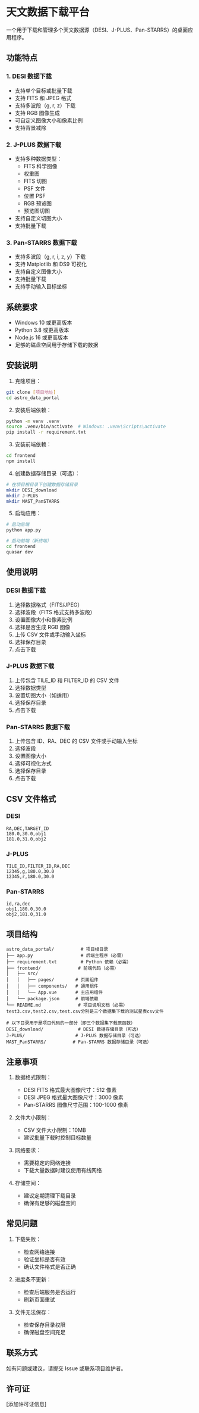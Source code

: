 # 天文数据下载平台

一个用于下载和管理多个天文数据源（DESI、J-PLUS、Pan-STARRS）的桌面应用程序。

## 功能特点

### 1. DESI 数据下载
- 支持单个目标或批量下载
- 支持 FITS 和 JPEG 格式
- 支持多波段（g, r, z）下载
- 支持 RGB 图像生成
- 可自定义图像大小和像素比例
- 支持背景减除

### 2. J-PLUS 数据下载
- 支持多种数据类型：
  - FITS 科学图像
  - 权重图
  - FITS 切图
  - PSF 文件
  - 位置 PSF
  - RGB 预览图
  - 预览图切图
- 支持自定义切图大小
- 支持批量下载

### 3. Pan-STARRS 数据下载
- 支持多波段（g, r, i, z, y）下载
- 支持 Matplotlib 和 DS9 可视化
- 支持自定义图像大小
- 支持批量下载
- 支持手动输入目标坐标

## 系统要求

- Windows 10 或更高版本
- Python 3.8 或更高版本
- Node.js 16 或更高版本
- 足够的磁盘空间用于存储下载的数据

## 安装说明

1. 克隆项目：
```bash
git clone [项目地址]
cd astro_data_portal
```

2. 安装后端依赖：
```bash
python -m venv .venv
source .venv/bin/activate  # Windows: .venv\Scripts\activate
pip install -r requirement.txt
```

3. 安装前端依赖：
```bash
cd frontend
npm install
```

4. 创建数据存储目录（可选）：
```bash
# 在项目根目录下创建数据存储目录
mkdir DESI_download
mkdir J-PLUS
mkdir MAST_PanSTARRS
```

5. 启动应用：
```bash
# 启动后端
python app.py

# 启动前端（新终端）
cd frontend
quasar dev
```

## 使用说明

### DESI 数据下载
1. 选择数据格式（FITS/JPEG）
2. 选择波段（FITS 格式支持多波段）
3. 设置图像大小和像素比例
4. 选择是否生成 RGB 图像
5. 上传 CSV 文件或手动输入坐标
6. 选择保存目录
7. 点击下载

### J-PLUS 数据下载
1. 上传包含 TILE_ID 和 FILTER_ID 的 CSV 文件
2. 选择数据类型
3. 设置切图大小（如适用）
4. 选择保存目录
5. 点击下载

### Pan-STARRS 数据下载
1. 上传包含 ID、RA、DEC 的 CSV 文件或手动输入坐标
2. 选择波段
3. 设置图像大小
4. 选择可视化方式
5. 选择保存目录
6. 点击下载

## CSV 文件格式

### DESI
```
RA,DEC,TARGET_ID
180.0,30.0,obj1
181.0,31.0,obj2
```

### J-PLUS
```
TILE_ID,FILTER_ID,RA,DEC
12345,g,180.0,30.0
12345,r,180.0,30.0
```

### Pan-STARRS
```
id,ra,dec
obj1,180.0,30.0
obj2,181.0,31.0
```

## 项目结构

```
astro_data_portal/          # 项目根目录
├── app.py                  # 后端主程序（必需）
├── requirement.txt         # Python 依赖（必需）
├── frontend/              # 前端代码（必需）
│   ├── src/
│   │   ├── pages/        # 页面组件
│   │   ├── components/   # 通用组件
│   │   └── App.vue       # 主应用组件
│   └── package.json      # 前端依赖
└── README.md              # 项目说明文档（必需）
test3.csv,test2.csv,test.csv分别是三个数据集下载的测试星表csv文件

# 以下目录用于是项目代码的一部分（即三个数据集下载原函数）
DESI_download/             # DESI 数据存储目录（可选）
J-PLUS/                   # J-PLUS 数据存储目录（可选）
MAST_PanSTARRS/          # Pan-STARRS 数据存储目录（可选）
```

## 注意事项

1. 数据格式限制：
   - DESI FITS 格式最大图像尺寸：512 像素
   - DESI JPEG 格式最大图像尺寸：3000 像素
   - Pan-STARRS 图像尺寸范围：100-1000 像素

2. 文件大小限制：
   - CSV 文件大小限制：10MB
   - 建议批量下载时控制目标数量

3. 网络要求：
   - 需要稳定的网络连接
   - 下载大量数据时建议使用有线网络

4. 存储空间：
   - 建议定期清理下载目录
   - 确保有足够的磁盘空间

## 常见问题

1. 下载失败：
   - 检查网络连接
   - 验证坐标是否有效
   - 确认文件格式是否正确

2. 进度条不更新：
   - 检查后端服务是否运行
   - 刷新页面重试

3. 文件无法保存：
   - 检查保存目录权限
   - 确保磁盘空间充足

## 联系方式

如有问题或建议，请提交 Issue 或联系项目维护者。

## 许可证

[添加许可证信息] 
